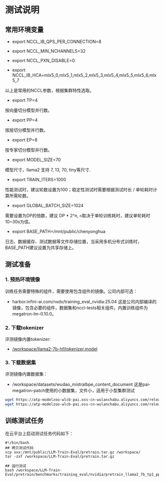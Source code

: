 # 测试说明

## 常用环境变量

- export NCCL_IB_QPS_PER_CONNECTION=8

- export NCCL_MIN_NCHANNELS=32

- export NCCL_PXN_DISABLE=0

- export NCCL_IB_HCA=mlx5_0,mlx5_1,mlx5_2,mlx5_3,mlx5_4,mlx5_5,mlx5_6,mlx5_7

以上是常用的NCCL参数，根据集群特性选取。

- export TP=4

按向量切分模型并行数。

- export PP=4

按层切分模型并行数。

- export EP=8

按专家切分模型并行数。

- export MODEL_SIZE=70

模型尺寸，llama2 支持 7, 13, 70, tiny等尺寸.

- export TRAIN_ITERS=1000

性能测试时，建议轮数设置为100；稳定性测试时需要根据测试时长 / 单轮耗时计算所需轮数。

- export GLOBAL_BATCH_SIZE=1024

需要设置为DP的倍数，建议 DP * 2^n, `n`取决于单轮训练耗时，建议单轮耗时10~30s为佳。

- export BASE_PATH=/mnt/public/chenyonghua

日志、数据缓存、测试数据等文件存储位置，当采用多机分布式训练时，BASE_PATH建议设置为共享存储上。


## 测试准备

### 1. 预热环境镜像

训练任务需要特殊的组件，需要使用包含组件的镜像。公司内部可选：

- harbor.infini-ai.com/nxdx/training_eval_nvidia:25.04
这是公司内部编译的镜像，包含必要的组件，数据集和nccl-tests相关组件。内置训练组件为megatron-lm-0.10.0。

### 2. 下载tokenizer

评测镜像内置tokenizer:

- [/workspace/llama2-7b-hf/tokenizer.model](https://modelscope.cn/models/shakechen/Llama-2-7b-hf/resolve/master/tokenizer.model)

### 3. 下载数据集

评测镜像内置数据集：

- /workspace/datasets/wudao_mistralbpe_content_document
这是pai-megatron-patch使用的小数据集，文件小，适用于小型集群测试

```bash
wget https://atp-modelzoo-wlcb-pai.oss-cn-wulanchabu.aliyuncs.com/release/models/pai-megatron-patch/mistral-datasets/wudao_mistralbpe_content_document.idx
wget https://atp-modelzoo-wlcb-pai.oss-cn-wulanchabu.aliyuncs.com/release/models/pai-megatron-patch/mistral-datasets/wudao_mistralbpe_content_document.bin
```

## 训练测试任务

在云平台上启动测试任务代码如下：

```
#!/bin/bash
## 拷贝测试代码
scp xxx:/mnt/public/LLM-Train-Eval/pretrain.tar.gz /workspace/
tar -zxf /workspace/LLM-Train-Eval/pretrain.tar.gz

## 运行测试
bash /workspace/LLM-Train-Eval/pretrain/benchmarks/training_eval/nvidia/pretrain_llama2_7b_tp1_pp1.sh
```
